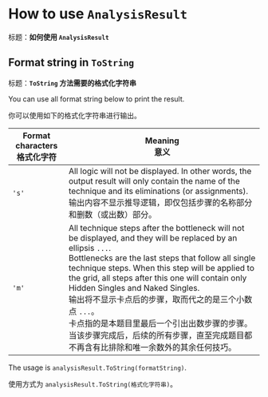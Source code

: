 # How to use `AnalysisResult`

标题：**如何使用 `AnalysisResult`**



## Format string in `ToString`

标题：**`ToString` 方法需要的格式化字符串**

You can use all format string below to print the result.

你可以使用如下的格式化字符串进行输出。

| Format characters<br/>格式化字符 | Meaning<br/>意义                                             |
| -------------------------------- | ------------------------------------------------------------ |
| `'s'`                            | All logic will not be displayed. In other words, the output result will only contain the name of the technique and its eliminations (or assignments).<br/>输出内容不显示推导逻辑，即仅包括步骤的名称部分和删数（或出数）部分。 |
| `'m'`                            | All technique steps after the bottleneck will not be displayed, and they will be replaced by an ellipsis `...`.<br/>Bottlenecks are the last steps that follow all single technique steps. When this step will be applied to the grid, all steps after this one will contain only Hidden Singles and Naked Singles.<br/>输出将不显示卡点后的步骤，取而代之的是三个小数点 `...`。<br/>卡点指的是本题目里最后一个引出出数步骤的步骤。当该步骤完成后，后续的所有步骤，直至完成题目都不再含有比排除和唯一余数外的其余任何技巧。 |

The usage is `analysisResult.ToString(formatString)`.

使用方式为 `analysisResult.ToString(格式化字符串)`。